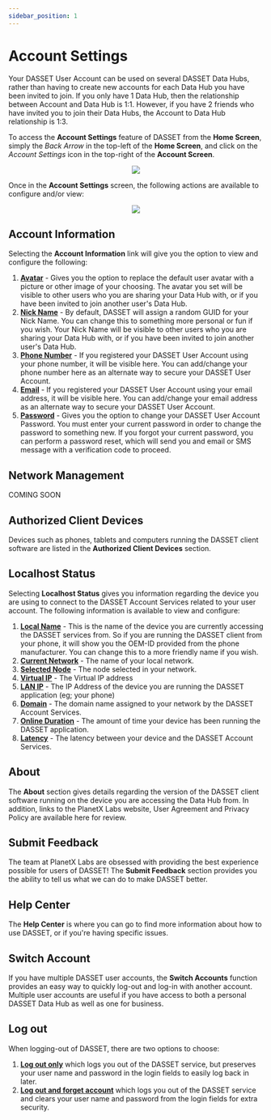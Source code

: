 ```yaml
---
sidebar_position: 1
---
```


# Account Settings
Your DASSET User Account can be used on several DASSET Data Hubs, rather than having to create new accounts for each Data Hub you have been invited to join.  If you only have 1 Data Hub, then the relationship between Account and Data Hub is 1:1.  However, if you have 2 friends who have invited you to join their Data Hubs, the Account to Data Hub relationship is 1:3.

To access the **Account Settings** feature of DASSET from the **Home Screen**, simply the *Back Arrow* in the top-left of the **Home Screen**, and click on the *Account Settings* icon in the top-right of the **Account Screen**.

<p align="center">
<img src={require("./account-settings.gif").default} style={{transform:'scale(1.0)'}} />
</p>

Once in the **Account Settings** screen, the following actions are available to configure and/or view:

<p align="center">
<img src={require("./account-settings.png").default} style={{transform:'scale(1.0)'}} />
</p>

## Account Information
Selecting the **Account Information** link will give you the option to view and configure the following:

1. **<u>Avatar</u>** - Gives you the option to replace the default user avatar with a picture or other image of your choosing.  The avatar you set will be visible to other users who you are sharing your Data Hub with, or if you have been invited to join another user's Data Hub.
2. **<u>Nick Name</u>** - By default, DASSET will assign a random GUID for your Nick Name.  You can change this to something more personal or fun if you wish.  Your Nick Name will be visible to other users who you are sharing your Data Hub with, or if you have been invited to join another user's Data Hub.
3. **<u>Phone Number</u>** - If you registered your DASSET User Account using your phone number, it will be visible here. You can add/change your phone number here as an alternate way to secure your DASSET User Account.
4. **<u>Email</u>** - If you registered your DASSET User Account using your email address, it will be visible here.  You can add/change your email address as an alternate way to secure your DASSET User Account.
5. **<u>Password</u>** - Gives you the option to change your DASSET User Account Password.  You must enter your current password in order to change the password to something new.  If you forgot your current password, you can perform a password reset, which will send you and email or SMS message with a verification code to proceed.

## Network Management
COMING SOON

## Authorized Client Devices
Devices such as phones, tablets and computers running the DASSET client software are listed in the **Authorized Client Devices** section.   

## Localhost Status
Selecting **Localhost Status** gives you information regarding the device you are using to connect to the DASSET Account Services related to your user account.  The following information is available to view and configure:

1. **<u>Local Name</u>** - This is the name of the device you are currently accessing the DASSET services from.  So if you are running the DASSET client from your phone, it will show you the OEM-ID provided from the phone manufacturer.  You can change this to a more friendly name if you wish.
2. **<u>Current Network</u>** - The name of your local network.
3. **<u>Selected Node</u>** - The node selected in your network.
4. **<u>Virtual IP</u>** - The Virtual IP address 
5. **<u>LAN IP</u>** - The IP Address of the device you are running the DASSET application (eg; your phone)
6. **<u>Domain</u>** - The domain name assigned to your network by the DASSET Account Services.
7. **<u>Online Duration</u>** - The amount of time your device has been running the DASSET application.
8. **<u>Latency</u>** - The latency between your device and the DASSET Account Services.

## About
The **About** section gives details regarding the version of the DASSET client software running on the device you are accessing the Data Hub from.  In addition, links to the PlanetX Labs website, User Agreement and Privacy Policy are available here for review.

## Submit Feedback
The team at PlanetX Labs are obsessed with providing the best experience possible for users of DASSET!  The **Submit Feedback** section provides you the ability to tell us what we can do to make DASSET better.

## Help Center
The **Help Center** is where you can go to find more information about how to use DASSET, or if you're having specific issues.

## Switch Account
If you have multiple DASSET user accounts, the **Switch Accounts** function provides an easy way to quickly log-out and log-in with another account.  Multiple user accounts are useful if you have access to both a personal DASSET Data Hub as well as one for business.

## Log out
When logging-out of DASSET, there are two options to choose:

1. **<u>Log out only</u>** which logs you out of the DASSET service, but preserves your user name and password in the login fields to easily log back in later.
2. **<u>Log out and forget account</u>** which logs you out of the DASSET service and clears  your user name and password from the login fields for extra security. 